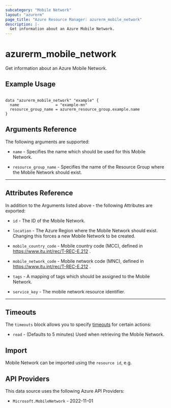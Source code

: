```yaml
---
subcategory: "Mobile Network"
layout: "azurerm"
page_title: "Azure Resource Manager: azurerm_mobile_network"
description: |-
  Get information about an Azure Mobile Network.
---
```


# azurerm_mobile_network

Get information about an Azure Mobile Network.

## Example Usage

```hcl

data "azurerm_mobile_network" "example" {
  name                = "example-mn"
  resource_group_name = azurerm_resource_group.example.name
}
```

## Arguments Reference

The following arguments are supported:

* `name` - Specifies the name which should be used for this Mobile Network.

* `resource_group_name` - Specifies the name of the Resource Group where the Mobile Network should exist. 

---

## Attributes Reference

In addition to the Arguments listed above - the following Attributes are exported:

* `id` - The ID of the Mobile Network.

* `location` - The Azure Region where the Mobile Network should exist. Changing this forces a new Mobile Network to be created.

* `mobile_country_code` - Mobile country code (MCC), defined in https://www.itu.int/rec/T-REC-E.212 .

* `mobile_network_code` - Mobile network code (MNC), defined in https://www.itu.int/rec/T-REC-E.212 .

* `tags` - A mapping of tags which should be assigned to the Mobile Network.

* `service_key` - The mobile network resource identifier.

---

## Timeouts

The `timeouts` block allows you to specify [timeouts](https://www.terraform.io/docs/configuration/resources.html#timeouts) for certain actions:

* `read` - (Defaults to 5 minutes) Used when retrieving the Mobile Network.

## Import

Mobile Network can be imported using the `resource id`, e.g.

## API Providers
<!-- This section is generated, changes will be overwritten -->
This data source uses the following Azure API Providers:

* `Microsoft.MobileNetwork` - 2022-11-01
